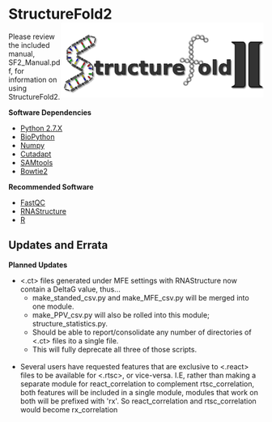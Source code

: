 # StructureFold2 <img src='assets/sf2_logo.png' align='right' width='400px' />

Please review the included manual, SF2_Manual.pdf, for information on using StructureFold2.

**Software Dependencies**
+ [Python 2.7.X](https://www.python.org/)
+ [BioPython](https://biopython.org/)
+ [Numpy](https://numpy.org/)
+ [Cutadapt](https://cutadapt.readthedocs.io/en/stable/)
+ [SAMtools](http://samtools.sourceforge.net/)
+ [Bowtie2](http://bowtie-bio.sourceforge.net/bowtie2/index.shtml)

**Recommended Software**
+ [FastQC](https://www.bioinformatics.babraham.ac.uk/projects/fastqc/)
+ [RNAStructure](https://rna.urmc.rochester.edu/RNAstructure.html)
+ [R](https://www.r-project.org/)

## Updates and Errata

**Planned Updates**
* <.ct> files generated under MFE settings with RNAStructure now contain a DeltaG value, thus...
    * make_standed_csv.py and make_MFE_csv.py will be merged into one module.
    * make_PPV_csv.py will also be rolled into this module; structure_statistics.py.
    * Should be able to report/consolidate any number of directories of <.ct> files ito a single file.
    * This will fully deprecate all three of those scripts.<br><br>
* Several users have requested features that are exclusive to <.react> files to be available for <.rtsc>,
or vice-versa. I.E, rather than making a separate module for react_correlation to complement rtsc_correlation,
both features will be included in a single module, modules that work on both will be prefixed with 'rx'. So react_correlation and rtsc_correlation
would become rx_correlation


